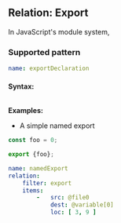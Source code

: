 ## Relation: Export

In JavaScript's module system,

### Supported pattern

```yaml
name: exportDeclaration
```

#### Syntax:

```text

```

**Examples:**

* A simple named export

```js
const foo = 0;

export {foo};
```

```yaml
name: namedExport
relation:
    filter: export
    items:
        -   src: @file0
            dest: @variable[0]
            loc: [ 3, 9 ]
```
